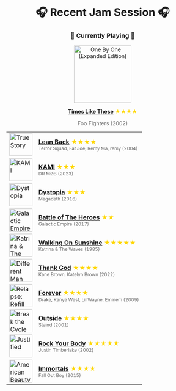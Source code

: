<div align='center'>

# 🎧 Recent Jam Session 🎧

<h3>🎵 Currently Playing 🎵</h3>

<a href="https://open.spotify.com/track/67vYdAAM3oGsEImCRfbtsF"><img src="https://i.scdn.co/image/ab67616d0000b273b00ee453b3496535eaa6e4b3" width="150" height="150" alt="One By One (Expanded Edition)" /></a>

<b><a href="https://open.spotify.com/track/67vYdAAM3oGsEImCRfbtsF">Times Like These</a></b><span style="color: gold;"> ★★★★</span>

<span style="color: #666;">Foo Fighters (2002)</span>

<table style='margin: 0 auto; max-width: 550px;'>
<tr>
<td width="60"><a href="https://open.spotify.com/track/2Ozc0me9PV5vlt8cokwdvI"><img src="https://i.scdn.co/image/ab67616d0000b2732e49046fecfba5be6bc7b92a" width="60" height="60" alt="True Story" /></a></td>
<td><b><a href="https://open.spotify.com/track/2Ozc0me9PV5vlt8cokwdvI">Lean Back</a></b> <span style="color: gold;"> ★★★★</span><br><span style="font-size: 12px; color: #666;">Terror Squad, Fat Joe, Remy Ma, remy (2004)</span></td>
</tr>
<tr>
<td width="60"><a href="https://open.spotify.com/track/6rm58LPjSArdS4zEHSKXDu"><img src="https://i.scdn.co/image/ab67616d0000b27330c996f370c1a614f294765d" width="60" height="60" alt="KAMI" /></a></td>
<td><b><a href="https://open.spotify.com/track/6rm58LPjSArdS4zEHSKXDu">KAMI</a></b> <span style="color: gold;"> ★★★</span><br><span style="font-size: 12px; color: #666;">DR MØB (2023)</span></td>
</tr>
<tr>
<td width="60"><a href="https://open.spotify.com/track/0KiRc3f3OI9C7s0S1QjQNO"><img src="https://i.scdn.co/image/ab67616d0000b273db38819ff1e73809f8be6107" width="60" height="60" alt="Dystopia" /></a></td>
<td><b><a href="https://open.spotify.com/track/0KiRc3f3OI9C7s0S1QjQNO">Dystopia</a></b> <span style="color: gold;"> ★★★</span><br><span style="font-size: 12px; color: #666;">Megadeth (2016)</span></td>
</tr>
<tr>
<td width="60"><a href="https://open.spotify.com/track/1CirS5cREBtJy71CLQyKmb"><img src="https://i.scdn.co/image/ab67616d0000b273763eb7add2bfa7483ef9cb28" width="60" height="60" alt="Galactic Empire" /></a></td>
<td><b><a href="https://open.spotify.com/track/1CirS5cREBtJy71CLQyKmb">Battle of The Heroes</a></b> <span style="color: gold;"> ★★</span><br><span style="font-size: 12px; color: #666;">Galactic Empire (2017)</span></td>
</tr>
<tr>
<td width="60"><a href="https://open.spotify.com/track/05wIrZSwuaVWhcv5FfqeH0"><img src="https://i.scdn.co/image/ab67616d0000b273eafaf556eda644a745d0144d" width="60" height="60" alt="Katrina & The Waves" /></a></td>
<td><b><a href="https://open.spotify.com/track/05wIrZSwuaVWhcv5FfqeH0">Walking On Sunshine</a></b> <span style="color: gold;"> ★★★★★</span><br><span style="font-size: 12px; color: #666;">Katrina & The Waves (1985)</span></td>
</tr>
<tr>
<td width="60"><a href="https://open.spotify.com/track/1brnLTvarI9D1hLP6z2Ar8"><img src="https://i.scdn.co/image/ab67616d0000b2733b7c6c5af0af9fc1a9714b36" width="60" height="60" alt="Different Man" /></a></td>
<td><b><a href="https://open.spotify.com/track/1brnLTvarI9D1hLP6z2Ar8">Thank God</a></b> <span style="color: gold;"> ★★★★</span><br><span style="font-size: 12px; color: #666;">Kane Brown, Katelyn Brown (2022)</span></td>
</tr>
<tr>
<td width="60"><a href="https://open.spotify.com/track/5UsLjwBaTHBX4ektWIr4XX"><img src="https://i.scdn.co/image/ab67616d0000b273506c4cc93e5a6234164125e1" width="60" height="60" alt="Relapse: Refill" /></a></td>
<td><b><a href="https://open.spotify.com/track/5UsLjwBaTHBX4ektWIr4XX">Forever</a></b> <span style="color: gold;"> ★★★★</span><br><span style="font-size: 12px; color: #666;">Drake, Kanye West, Lil Wayne, Eminem (2009)</span></td>
</tr>
<tr>
<td width="60"><a href="https://open.spotify.com/track/50Re2bLgXqG9qN7v2QHNTm"><img src="https://i.scdn.co/image/ab67616d0000b273437a8cfd8293ddf6d800c384" width="60" height="60" alt="Break the Cycle" /></a></td>
<td><b><a href="https://open.spotify.com/track/50Re2bLgXqG9qN7v2QHNTm">Outside</a></b> <span style="color: gold;"> ★★★★</span><br><span style="font-size: 12px; color: #666;">Staind (2001)</span></td>
</tr>
<tr>
<td width="60"><a href="https://open.spotify.com/track/1AWQoqb9bSvzTjaLralEkT"><img src="https://i.scdn.co/image/ab67616d0000b273346a5742374ab4cf9ed32dee" width="60" height="60" alt="Justified" /></a></td>
<td><b><a href="https://open.spotify.com/track/1AWQoqb9bSvzTjaLralEkT">Rock Your Body</a></b> <span style="color: gold;"> ★★★★★</span><br><span style="font-size: 12px; color: #666;">Justin Timberlake (2002)</span></td>
</tr>
<tr>
<td width="60"><a href="https://open.spotify.com/track/3Te8uLyit6X3ncNW8Fp3K2"><img src="https://i.scdn.co/image/ab67616d0000b2733cf1c1dbcfa3f1ab7282719b" width="60" height="60" alt="American Beauty/American Psycho" /></a></td>
<td><b><a href="https://open.spotify.com/track/3Te8uLyit6X3ncNW8Fp3K2">Immortals</a></b> <span style="color: gold;"> ★★★★</span><br><span style="font-size: 12px; color: #666;">Fall Out Boy (2015)</span></td>
</tr>
</table>
</div>


